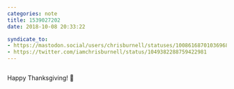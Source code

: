 ```yaml
---
categories: note
title: 1539027202
date: 2018-10-08 20:33:22

syndicate_to:
- https://mastodon.social/users/chrisburnell/statuses/100861687010369680
- https://twitter.com/iamchrisburnell/status/1049382288759422981
---
```


<figure class="media">
    <a href="https://chrisburnell.com/static/IMG_20181008_185948.jpg" rel="external"><img src="https://chrisburnell.com/static/IMG_20181008_185948.jpg" alt=""></a>
</figure>

Happy Thanksgiving! 🍁
